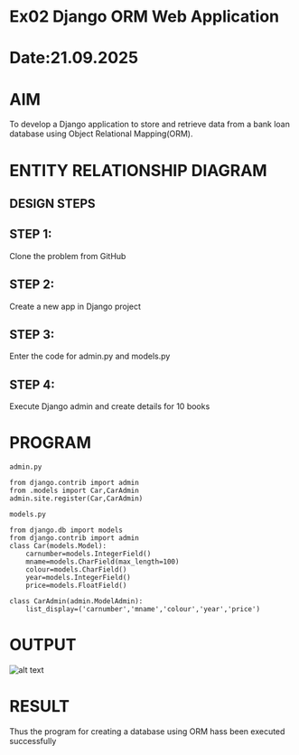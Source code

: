 # Ex02 Django ORM Web Application
# Date:21.09.2025
# AIM
To develop a Django application to store and retrieve data from a bank loan database using Object Relational Mapping(ORM).

# ENTITY RELATIONSHIP DIAGRAM
## DESIGN STEPS
## STEP 1:
Clone the problem from GitHub

## STEP 2:
Create a new app in Django project

## STEP 3:
Enter the code for admin.py and models.py

## STEP 4:
Execute Django admin and create details for 10 books

# PROGRAM
~~~
admin.py

from django.contrib import admin
from .models import Car,CarAdmin
admin.site.register(Car,CarAdmin)

models.py

from django.db import models
from django.contrib import admin
class Car(models.Model):
    carnumber=models.IntegerField()
    mname=models.CharField(max_length=100)
    colour=models.CharField()
    year=models.IntegerField()
    price=models.FloatField()

class CarAdmin(admin.ModelAdmin):
    list_display=('carnumber','mname','colour','year','price')
~~~

# OUTPUT
![alt text](<../Screenshot 2025-09-21 113210.png>)

# RESULT
Thus the program for creating a database using ORM hass been executed successfully
